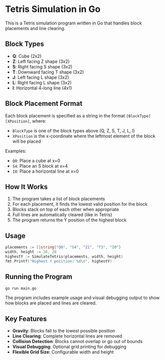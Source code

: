 # Tetris Simulation in Go

This is a Tetris simulation program written in Go that handles block placements and line clearing.

## Block Types

- **Q**: Cube (2x2)
- **Z**: Left facing Z shape (3x2)
- **S**: Right facing S shape (3x2)
- **T**: Downward facing T shape (3x2)
- **J**: Left facing L shape (3x2)
- **L**: Right facing L shape (3x2)
- **I**: Horizontal 4-long line (4x1)

## Block Placement Format

Each block placement is specified as a string in the format `[BlockType][XPosition]`, where:
- `BlockType` is one of the block types above (Q, Z, S, T, J, L, I)
- `XPosition` is the x-coordinate where the leftmost element of the block will be placed

Examples:
- `Q0`: Place a cube at x=0
- `S4`: Place an S block at x=4
- `I0`: Place a horizontal line at x=0

## How It Works

1. The program takes a list of block placements
2. For each placement, it finds the lowest valid position for the block
3. Blocks stack on top of each other when appropriate
4. Full lines are automatically cleared (like in Tetris)
5. The program returns the Y position of the highest block

## Usage

```go
placements := []string{"Q0", "S4", "Z1", "T3", "I0"}
width, height := 10, 20
highestY := SimulateTetris(placements, width, height)
fmt.Printf("Highest Y position: %d\n", highestY)
```

## Running the Program

```bash
go run main.go
```

The program includes example usage and visual debugging output to show how blocks are placed and lines are cleared.

## Key Features

- **Gravity**: Blocks fall to the lowest possible position
- **Line Clearing**: Complete horizontal lines are removed
- **Collision Detection**: Blocks cannot overlap or go out of bounds
- **Visual Debugging**: Optional grid printing for debugging
- **Flexible Grid Size**: Configurable width and height 